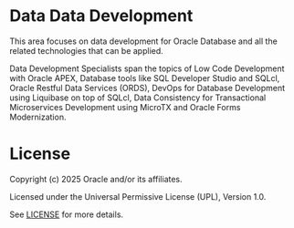 # Data Data Development

This area focuses on data development for Oracle Database and all the related technologies that can be applied.

Data Development Specialists span the topics of Low Code Development with Oracle APEX, Database tools like SQL Developer Studio and SQLcl, Oracle Restful Data Services (ORDS), DevOps for Database Development using Liquibase on top of SQLcl, Data Consistency for Transactional Microservices Development using MicroTX and Oracle Forms Modernization.

# License

Copyright (c) 2025 Oracle and/or its affiliates.

Licensed under the Universal Permissive License (UPL), Version 1.0.

See [LICENSE](https://github.com/oracle-devrel/technology-engineering/blob/main/LICENSE) for more details.
